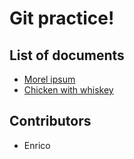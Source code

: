 # Git practice!

## List of documents

  * [Morel ipsum](./lipsum.md)
  * [Chicken with whiskey](./chicken-whiskey.md)


## Contributors

  * Enrico
